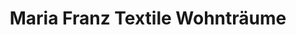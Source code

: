 ---
title: "Maria Franz Textile Wohnträume"
url: /ottobrunn/maria-franz-textile-wohntraeume/
shop: Raumausstattung
---